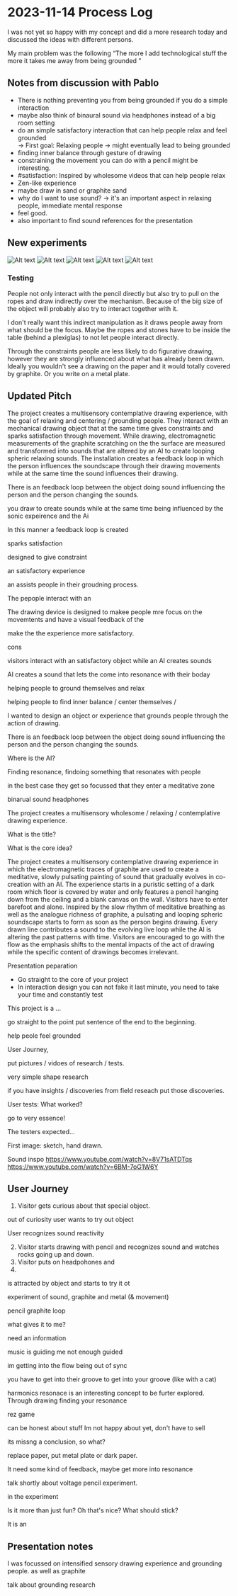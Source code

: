 # 2023-11-14 Process Log

I was not yet so happy with my concept and did a more research today and discussed the ideas with different persons.

My main problem was the following
“The more I add technological stuff the more it takes me away from being grounded ”


## Notes from discussion with Pablo

- There is nothing preventing you from being grounded if you do a simple interaction
- maybe also think of binaural sound via headphones instead of a big room setting
- do an simple satisfactory interaction that can help people relax and feel grounded  
  -> First goal: Relaxing people -> might eventually lead to being grounded
- finding inner balance through gesture of drawing
- constraining the movement you can do with a pencil might be interesting.
- #satisfaction: Inspired by wholesome videos that can help people relax
- Zen-like experience
- maybe draw in sand or graphite sand
- why do I want to use sound? -> it's an important aspect in relaxing people, immediate mental response
- feel good.
- also important to find sound references for the presentation

## New experiments

![Alt text](test-1.jpeg)
![Alt text](test-2.jpeg)
![Alt text](test-3.jpeg)
![Alt text](Rendering-1.png)
![Alt text](test-4.jpeg)

### Testing

People not only interact with the pencil directly but also try to pull on the ropes and draw indirectly over the mechanism.
Because of the big size of the object will probably also try to interact together with it.

I don't really want this indirect manipulation as it draws people away from what should be the focus. Maybe the ropes and stones have to be inside the table (behind a plexiglas) to not let people interact directly.

Through the constraints people are less likely to do figurative drawing, however they are strongly influenced about what has already been drawn. Ideally you wouldn't see a drawing on the paper and it would totally covered by graphite. Or you write on a metal plate.

## Updated Pitch

The project creates a multisensory contemplative drawing experience, with the goal of relaxing and centering / grounding people. They interact with an mechanical drawing object that at the same time gives constraints and sparks satisfaction through movement. While drawing, electromagnetic measurements of the graphite scratching on the the surface are measured and transformed into sounds that are altered by an AI to create looping spheric relaxing sounds. The installation creates a feedback loop in which the person influences the soundscape through their drawing movements while at the same time the sound influences their drawing.


There is an feedback loop between the object doing sound influencing the person and the person changing the sounds.



 you draw to create sounds while at the same time being influenced by the sonic expeirence and the Ai


In this manner a feedback loop is created



sparks satisfaction

designed to give constraint


an satisfactory experience

 an assists people in their groudning process. 

The pepople interact with an 

The drawing device is designed to makee people mre focus on the movemtents and have a visual feedback of the 





 make the the experience more satisfactory. 

cons



visitors interact with an satisfactory object while an AI creates sounds 

AI creates a sound that lets the come into resonance with their boday 




helping people to ground themselves and relax

helping people to find inner balance / center themselves / 






I wanted to design an object or experience that grounds people through the action of drawing.

There is an feedback loop between the object doing sound influencing the person and the person changing the sounds.

Where is the AI?

Finding resonance, findoing something that resonates with people

in the best case they get so focussed that they enter a meditative zone

binarual sound headphones

The project creates a multisensory wholesome / relaxing / contemplative drawing experience.

What is the title?

What is the core idea?

The project creates a multisensory contemplative drawing experience in which the electromagnetic traces of graphite are used to create a meditative, slowly pulsating painting of sound that gradually evolves in co-creation with an AI. The experience starts in a puristic setting of a dark room which floor is covered by water and only features a pencil hanging down from the ceiling and a blank canvas on the wall. Visitors have to enter barefoot and alone. Inspired by the slow rhythm of meditative breathing as well as the analogue richness of graphite, a pulsating and looping spheric soundscape starts to form as soon as the person begins drawing. Every drawn line contributes a sound to the evolving live loop while the AI is altering the past patterns with time. Visitors are encouraged to go with the flow as the emphasis shifts to the mental impacts of the act of drawing while the specific content of drawings becomes irrelevant.

Presentation peparation

- Go straight to the core of your project
- In interaction design you can not fake it last minute, you need to take your time and constantly test

This project is a ...

go straight to the point
put sentence of the end to the beginning.

help peole feel grounded

User Journey,

put pictures / vidoes of research / tests.

very simple shape research

if you have insights / discoveries from field reseach put those discoveries.

User tests: What worked?

go to very essence!

The testers expected…

First image: sketch, hand drawn.

Sound inspo
https://www.youtube.com/watch?v=8V71sATDTqs
https://www.youtube.com/watch?v=6BM-7oG1W6Y


## User Journey

1. Visitor gets curious about that special object.   


out of curiosity user wants to try out object 

User recognizes sound reactivity 

2. Visitor starts drawing with pencil and recognizes sound and watches rocks going up and down.
3. Visitor puts on headpohones and
4. 

is attracted by object and starts to try it ot



experiment of sound, graphite and metal (& movement)


pencil graphite loop


what gives it to me?

need an information


music is guiding me 
not enough guided

im getting into the flow
being out of sync


you have to get into their groove to get into your groove (like with a cat)


harmonics resonace is an interesting concept to be furter explored. Through drawing finding your resonance

rez game


can be honest about stuff Im not happy about yet, don't have to sell

its missng a conclusion, so what?

replace paper, put metal plate or dark paper. 


It need some kind of feedback, maybe get more into resonance 


talk shortly about voltage pencil experiment.


in the experiment


Is it more than just fun? Oh that's nice? What should stick?

It is an 



## Presentation notes

I was focussed on intensified sensory drawing experience and grounding people. as well as graphite 


talk about grounding research